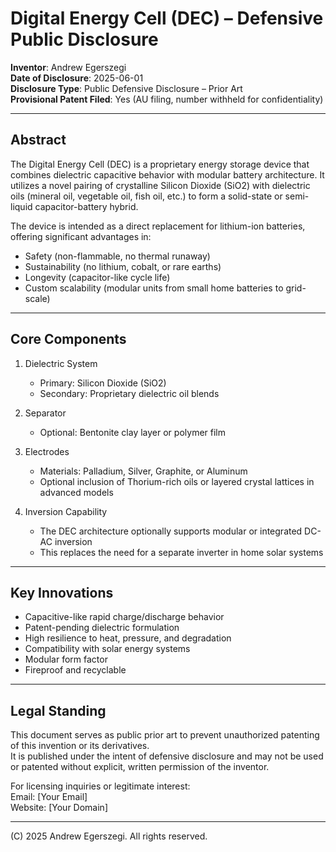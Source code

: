 
# Digital Energy Cell (DEC) – Defensive Public Disclosure

**Inventor**: Andrew Egerszegi  
**Date of Disclosure**: 2025-06-01  
**Disclosure Type**: Public Defensive Disclosure – Prior Art  
**Provisional Patent Filed**: Yes (AU filing, number withheld for confidentiality)

---

## Abstract

The Digital Energy Cell (DEC) is a proprietary energy storage device that combines dielectric capacitive behavior with modular battery architecture. It utilizes a novel pairing of crystalline Silicon Dioxide (SiO2) with dielectric oils (mineral oil, vegetable oil, fish oil, etc.) to form a solid-state or semi-liquid capacitor-battery hybrid.

The device is intended as a direct replacement for lithium-ion batteries, offering significant advantages in:

- Safety (non-flammable, no thermal runaway)
- Sustainability (no lithium, cobalt, or rare earths)
- Longevity (capacitor-like cycle life)
- Custom scalability (modular units from small home batteries to grid-scale)

---

## Core Components

1. Dielectric System
   - Primary: Silicon Dioxide (SiO2)
   - Secondary: Proprietary dielectric oil blends

2. Separator
   - Optional: Bentonite clay layer or polymer film

3. Electrodes
   - Materials: Palladium, Silver, Graphite, or Aluminum
   - Optional inclusion of Thorium-rich oils or layered crystal lattices in advanced models

4. Inversion Capability
   - The DEC architecture optionally supports modular or integrated DC-AC inversion
   - This replaces the need for a separate inverter in home solar systems

---

## Key Innovations

- Capacitive-like rapid charge/discharge behavior
- Patent-pending dielectric formulation
- High resilience to heat, pressure, and degradation
- Compatibility with solar energy systems
- Modular form factor
- Fireproof and recyclable

---

## Legal Standing

This document serves as public prior art to prevent unauthorized patenting of this invention or its derivatives.  
It is published under the intent of defensive disclosure and may not be used or patented without explicit, written permission of the inventor.

For licensing inquiries or legitimate interest:  
Email: [Your Email]  
Website: [Your Domain]

---

(C) 2025 Andrew Egerszegi. All rights reserved.

